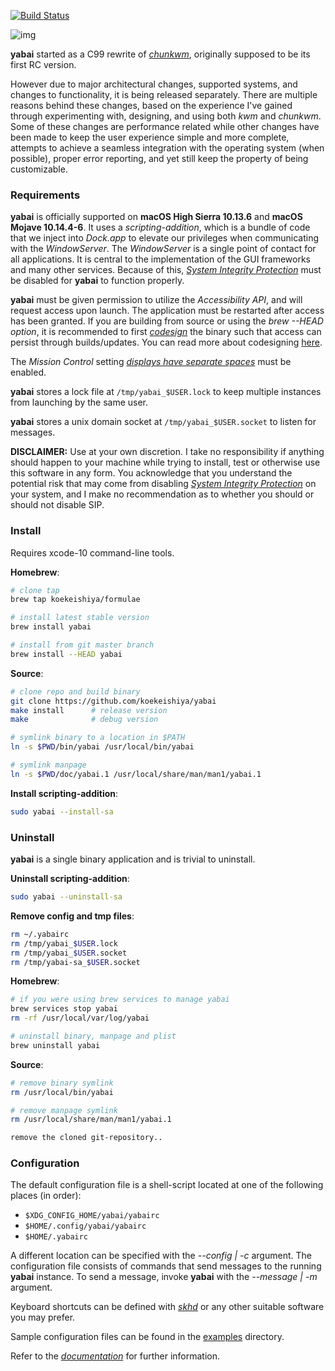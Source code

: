 [![Build Status](https://travis-ci.org/koekeishiya/yabai.svg?branch=master)](https://travis-ci.org/koekeishiya/yabai)

![img](assets/screenshot.png)

**yabai** started as a C99 rewrite of [*chunkwm*](https://github.com/koekeishiya/chunkwm), originally supposed to be its first RC version.

However due to major architectural changes, supported systems, and changes to functionality, it is being released separately.
There are multiple reasons behind these changes, based on the experience I've gained through experimenting with, designing, and using both *kwm*
and *chunkwm*. Some of these changes are performance related while other changes have been made to keep the user experience simple and more complete,
attempts to achieve a seamless integration with the operating system (when possible), proper error reporting, and yet still keep the property of being
customizable.

### Requirements

**yabai** is officially supported on **macOS High Sierra 10.13.6** and **macOS Mojave 10.14.4-6**. It uses a *scripting-addition*, which is a bundle of code
that we inject into *Dock.app* to elevate our privileges when communicating with the *WindowServer*. The *WindowServer* is a single point of contact for all applications.
It is central to the implementation of the GUI frameworks and many other services. Because of this, [*System Integrity Protection*](https://support.apple.com/en-us/HT204899) must be disabled for **yabai** to function properly.

**yabai** must be given permission to utilize the *Accessibility API*, and will request access upon launch. The application must be restarted after access has been granted.
If you are building from source or using the *brew --HEAD option*, it is recommended to first [*codesign*](https://github.com/koekeishiya/yabai/blob/master/CODESIGN.md) the binary such that access can persist through builds/updates.
You can read more about codesigning [here](https://developer.apple.com/library/archive/documentation/Security/Conceptual/CodeSigningGuide/Procedures/Procedures.html#//apple_ref/doc/uid/TP40005929-CH4-SW2).

The *Mission Control* setting [*displays have separate spaces*](https://support.apple.com/library/content/dam/edam/applecare/images/en_US/osx/separate_spaces.png) must be enabled.

**yabai** stores a lock file at `/tmp/yabai_$USER.lock` to keep multiple instances from launching by the same user.

**yabai** stores a unix domain socket at `/tmp/yabai_$USER.socket` to listen for messages.

**DISCLAIMER:** Use at your own discretion. I take no responsibility if anything should happen to your machine while trying to install, test or otherwise use this software in any form.
You acknowledge that you understand the potential risk that may come from disabling [*System Integrity Protection*](https://support.apple.com/en-us/HT204899) on your system, and I make
no recommendation as to whether you should or should not disable SIP.

### Install

Requires xcode-10 command-line tools.

**Homebrew**:

```sh
# clone tap
brew tap koekeishiya/formulae

# install latest stable version
brew install yabai

# install from git master branch
brew install --HEAD yabai
```

**Source**:

```sh
# clone repo and build binary
git clone https://github.com/koekeishiya/yabai
make install      # release version
make              # debug version

# symlink binary to a location in $PATH
ln -s $PWD/bin/yabai /usr/local/bin/yabai

# symlink manpage
ln -s $PWD/doc/yabai.1 /usr/local/share/man/man1/yabai.1
```

**Install scripting-addition**:

```sh
sudo yabai --install-sa
```

### Uninstall

**yabai** is a single binary application and is trivial to uninstall.

**Uninstall scripting-addition**:

```sh
sudo yabai --uninstall-sa
```

**Remove config and tmp files**:

```sh
rm ~/.yabairc
rm /tmp/yabai_$USER.lock
rm /tmp/yabai_$USER.socket
rm /tmp/yabai-sa_$USER.socket
```

**Homebrew**:

```sh
# if you were using brew services to manage yabai
brew services stop yabai
rm -rf /usr/local/var/log/yabai

# uninstall binary, manpage and plist
brew uninstall yabai
```

**Source**:

```sh
# remove binary symlink
rm /usr/local/bin/yabai

# remove manpage symlink
rm /usr/local/share/man/man1/yabai.1

remove the cloned git-repository..
```

### Configuration

The default configuration file is a shell-script located at one of the following places (in order):

 - `$XDG_CONFIG_HOME/yabai/yabairc`
 - `$HOME/.config/yabai/yabairc`
 - `$HOME/.yabairc`

A different location can be specified with the *--config | -c* argument. The configuration file consists of commands that
send messages to the running **yabai** instance. To send a message, invoke **yabai** with the *--message | -m* argument.

Keyboard shortcuts can be defined with [*skhd*](https://github.com/koekeishiya/skhd) or any other suitable software you may prefer.

Sample configuration files can be found in the [examples](https://github.com/koekeishiya/yabai/tree/master/examples) directory.

Refer to the [*documentation*](https://github.com/koekeishiya/yabai/blob/master/doc/yabai.asciidoc) for further information.
